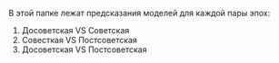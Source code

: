 В этой папке лежат предсказания моделей для каждой пары эпох:

1. Досоветская VS Советская
2. Совесткая VS Постсоветская
3. Досоветская VS Постсоветская
